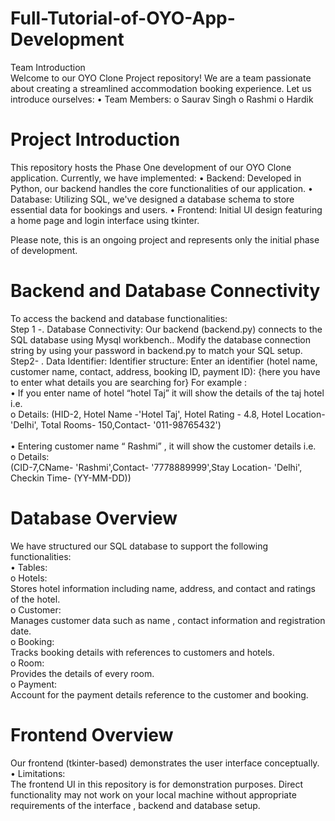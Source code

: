 # Full-Tutorial-of-OYO-App-Development
Team Introduction<br>
Welcome to our OYO Clone Project repository! We are a team passionate about creating a streamlined accommodation booking experience. Let us introduce ourselves:
•	Team Members:
o	Saurav Singh
o	Rashmi
o	Hardik
<br>
# Project Introduction<br>
This repository hosts the Phase One development of our OYO Clone application. Currently, we have implemented:
•	Backend:
 Developed in Python, our backend handles the core functionalities of our application.
•	Database: 
Utilizing SQL, we've designed a database schema to store essential data for bookings and users.
•	Frontend: 
Initial UI design featuring a home page and login interface using tkinter.

Please note, this is an ongoing project and represents only the initial phase of development.
<br>
# Backend and Database Connectivity<br>
To access the backend and database functionalities:<br>
Step 1 -.	Database Connectivity:
Our backend (backend.py) connects to the SQL database using Mysql workbench..
Modify the database connection string  by using your password in backend.py to match your SQL setup.
<br>
Step2- .	Data Identifier:
Identifier structure:
Enter an identifier (hotel name, customer name, contact, address, booking ID, payment ID): {here you have to enter what details you are searching for} 
For example :<br>
•	If you enter name of hotel “hotel Taj” it will show the details of the taj hotel i.e.<br>
o	Details:
(HID-2, Hotel Name -'Hotel Taj', Hotel Rating - 4.8, Hotel Location- 'Delhi', Total Rooms-  150,Contact- '011-98765432')<br>
<br>
•	Entering customer name “ Rashmi” , it will show the customer details i.e.<br>
o	Details:<br>
(CID-7,CName- 'Rashmi',Contact- '7778889999',Stay Location- 'Delhi', Checkin Time- (YY-MM-DD))
<br>
# Database Overview
We have structured our SQL database to support the following functionalities:<br>
•	Tables:<br>
o	Hotels: <br>
Stores hotel information including name, address, and contact and ratings of the hotel.<br> 
o	Customer: <br>
Manages customer data such as name , contact information and registration date.<br>
o	Booking: <br>
Tracks booking details with references to customers and hotels.<br>
o	Room: <br>
Provides the details of every room.<br>
o	Payment: <br>
Account for the payment details reference to the customer and booking.<br>

# Frontend Overview<br>
Our frontend (tkinter-based) demonstrates the user interface conceptually. <br>
•	Limitations:<br>
The frontend UI in this repository is for demonstration purposes.
Direct functionality may not work on your local machine without appropriate requirements of the interface , backend and database setup.
